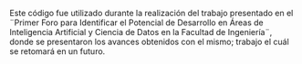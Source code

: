 Este código fue utilizado durante la realización del trabajo presentado en el ¨Primer Foro para Identificar el Potencial de Desarrollo en Áreas de
 Inteligencia Artificial y Ciencia de Datos en la Facultad de Ingeniería¨, donde se presentaron los avances obtenidos con el mismo; trabajo el cuál se retomará en un futuro. 
